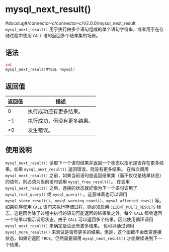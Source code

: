 mysql_next_result() 
========================================
#docslug#/connector-c/connector-c/V2.0.0/mysql_next_result
`mysql_next_result()` 用于执行由多个语句组成的单个语句字符串，或者用于在存储过程中使用 `CALL` 语句返回多个结果集的场景。

语法 
-----------------------

```c
int
mysql_next_result(MYSQL *mysql)
```



返回值 
------------------------



| 返回值 |      描述       |
|-----|---------------|
| 0   | 执行成功还有更多结果。   |
| -1  | 执行成功，但没有更多结果。 |
| \>0 | 发生错误。         |



使用说明 
-------------------------

`mysql_next_result()` 读取下一个语句结果并返回一个状态以指示是否存在更多结果。如果 `mysql_next_result()` 返回错误，则没有更多结果。
在每次调用 `mysql_next_result()` 之前，如果当前语句是返回结果集（而不仅仅是结果状态）的语句，则必须为当前语句调用 `mysql_free_result()`。
在调用 `mysql_next_result()` 之后，连接的状态就好像为下一个语句调用了 `mysql_real_query()` 或 `mysql_query()` 。这意味着也可以调用 `mysql_store_result()`、`mysql_warning_count()`、`mysql_affected_rows()` 等。
如果程序使用 `CALL` 语句来执行存储过程，则必须启用 `CLIENT_MULTI_RESULTS` 标志。这是因为除了过程中执行的语句可能返回的结果集之外，每个 `CALL` 都会返回一个结果以指示调用状态。由于 `CALL` 可以返回多个结果，因此使用循环调用 `mysql_next_result()` 来确定是否还有更多结果。
也可以通过调用 `mysql_more_results()` 来测试是否有更多的结果。但是，这个函数不会改变连接状态，如果它返回 `TRUE`，仍然需要调用 `mysql_next_result()` 才能继续进到下一个结果。

